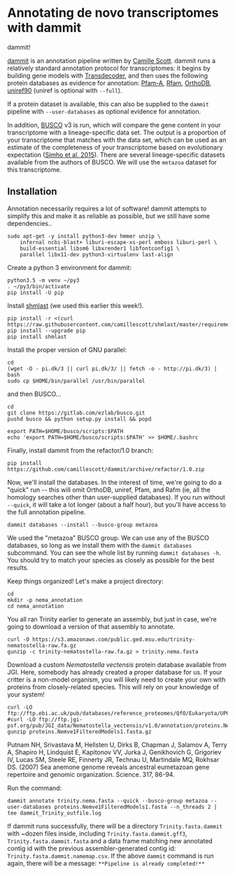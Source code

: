 # Annotating de novo transcriptomes with dammit

dammit!

[dammit](http://www.camillescott.org/dammit/index.html) is an annotation
pipeline written by [Camille
Scott](http://www.camillescott.org/). dammit runs a relatively standard annotation
protocol for transcriptomes: it begins by building gene models with [Transdecoder](http://transdecoder.github.io/),
and then
uses the following protein databases as evidence for annotation:
[Pfam-A](http://pfam.xfam.org/), [Rfam](http://rfam.xfam.org/),
[OrthoDB](http://www.orthodb.org/),
[uniref90](http://www.uniprot.org/help/uniref) (uniref is optional with
`--full`).

If a protein dataset is available, this can also be supplied to the
`dammit` pipeline with `--user-databases` as optional evidence for
annotation.

In addition, [BUSCO](http://busco.ezlab.org/) v3 is run, which will compare the gene content in your transcriptome
with a lineage-specific data set. The output is a proportion of your
transcriptome that matches with the data set, which can be used as an
estimate of the completeness of your transcriptome based on evolutionary
expectation ([Simho et al.
2015](http://bioinformatics.oxfordjournals.org/content/31/19/3210.full)).
There are several lineage-specific datasets available from the authors
of BUSCO. We will use the `metazoa` dataset for this transcriptome.

## Installation

Annotation necessarily requires a lot of software! dammit attempts to simplify this and
make it as reliable as possible, but we still have some dependencies..

    sudo apt-get -y install python3-dev hmmer unzip \
        infernal ncbi-blast+ liburi-escape-xs-perl emboss liburi-perl \
        build-essential libsm6 libxrender1 libfontconfig1 \
        parallel libx11-dev python3-virtualenv last-align

Create a python 3 environment for dammit:

    python3.5 -m venv ~/py3
    . ~/py3/bin/activate
    pip install -U pip

Install [shmlast](https://github.com/camillescott/shmlast) (we used this earlier this week!).

    pip install -r <(curl https://raw.githubusercontent.com/camillescott/shmlast/master/requirements.txt)
    pip install --upgrade pip
    pip install shmlast

Install the proper version of GNU parallel:

    cd
    (wget -O - pi.dk/3 || curl pi.dk/3/ || fetch -o - http://pi.dk/3) | bash
    sudo cp $HOME/bin/parallel /usr/bin/parallel

and then BUSCO...

    cd
    git clone https://gitlab.com/ezlab/busco.git
    pushd busco && python setup.py install && popd

    export PATH=$HOME/busco/scripts:$PATH
    echo 'export PATH=$HOME/busco/scripts:$PATH' >> $HOME/.bashrc

Finally, install dammit from the refactor/1.0 branch:

    pip install https://github.com/camillescott/dammit/archive/refactor/1.0.zip

Now, we'll install the databases. In the interest of time, we're going to do a "quick"
run -- this will omit OrthoDB, uniref, Pfam, and Rafm (ie, all the homology searches other
than user-supplied databases). If you run without `--quick`, it will take a lot longer (about
a half hour), but you'll have access to the full annotation pipeline.

    dammit databases --install --busco-group metazoa

We used the "metazoa" BUSCO group. We can use any of the BUSCO databases, so long as we install
them with the `dammit databases` subcommand. You can see the whole list by running
`dammit databases -h`. You should try to match your species as closely as possible for the best
results.

Keep things organized! Let's make a project directory:

    cd
    mkdir -p nema_annotation
    cd nema_annotation

You all ran Trinity earlier to generate an assembly, but just in case, we're going to download
a version of that assembly to annotate.

    curl -O https://s3.amazonaws.com/public.ged.msu.edu/trinity-nematostella-raw.fa.gz
    gunzip -c trinity-nematostella-raw.fa.gz > trinity.nema.fasta


Download a custom *Nematostella vectensis* protein database available
from JGI. Here, somebody has already created a proper database for us. If your critter
is a non-model organism, you will
likely need to create your own with proteins from closely-related species. This will rely on your
knowledge of your system!

    curl -LO ftp://ftp.ebi.ac.uk/pub/databases/reference_proteomes/QfO/Eukaryota/UP000001593_45351.fasta.gz
    #curl -LO ftp://ftp.jgi-psf.org/pub/JGI_data/Nematostella_vectensis/v1.0/annotation/proteins.Nemve1FilteredModels1.fasta.gz
    gunzip proteins.Nemve1FilteredModels1.fasta.gz

Putnam NH, Srivastava M, Hellsten U, Dirks B, Chapman J, Salamov A,
Terry A, Shapiro H, Lindquist E, Kapitonov VV, Jurka J, Genikhovich G,
Grigoriev IV, Lucas SM, Steele RE, Finnerty JR, Technau U, Martindale
MQ, Rokhsar DS. (2007) Sea anemone genome reveals ancestral eumetazoan
gene repertoire and genomic organization. Science. 317, 86-94.

Run the command:

    dammit annotate trinity.nema.fasta --quick --busco-group metazoa --user-databases proteins.Nemve1FilteredModels1.fasta --n_threads 2 | tee dammit_Trinity_outfile.log

If dammit runs successfully, there will be a directory
`Trinity.fasta.dammit` with \~dozen files inside, including
`Trinity.fasta.dammit.gff3`, `Trinity.fasta.dammit.fasta` and a data
frame matching new annotated contig id with the previous
assembler-generated contig id: `Trinity.fasta.dammit.namemap.csv`. If
the above `dammit` command is run again, there will be a message:
`**Pipeline is already completed!**`
